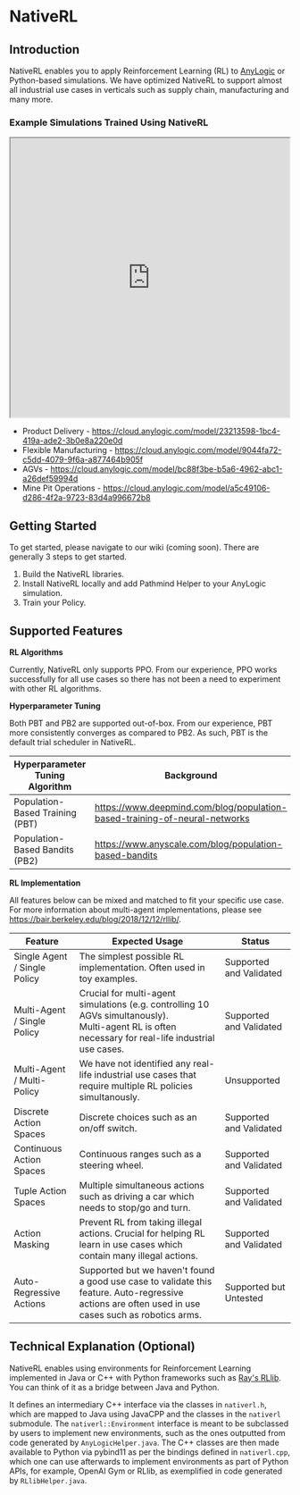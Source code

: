 # NativeRL

## Introduction

NativeRL enables you to apply Reinforcement Learning (RL) to [AnyLogic](https://www.anylogic.com/) or Python-based simulations. We have optimized NativeRL to support almost all industrial use cases in verticals such as supply chain, manufacturing and many more.

### Example Simulations Trained Using NativeRL

<iframe width="500" height="500" allow="fullscreen" src="https://cloud.anylogic.com/assets/embed?modelId=23213598-1bc4-419a-ade2-3b0e8a220e0d"></iframe>

- Product Delivery - https://cloud.anylogic.com/model/23213598-1bc4-419a-ade2-3b0e8a220e0d
- Flexible Manufacturing - https://cloud.anylogic.com/model/9044fa72-c5dd-4079-9f6a-a877464b905f
- AGVs - https://cloud.anylogic.com/model/bc88f3be-b5a6-4962-abc1-a26def59994d
- Mine Pit Operations - https://cloud.anylogic.com/model/a5c49106-d286-4f2a-9723-83d4a996672b8

## Getting Started

To get started, please navigate to our wiki (coming soon). There are generally 3 steps to get started.

1. Build the NativeRL libraries.
2. Install NativeRL locally and add Pathmind Helper to your AnyLogic simulation.
3. Train your Policy.

## Supported Features

**RL Algorithms**

Currently, NativeRL only supports PPO. From our experience, PPO works successfully for all use cases so there has not been a need to experiment with other RL algorithms.

**Hyperparameter Tuning**

Both PBT and PB2 are supported out-of-box. From our experience, PBT more consistently converges as compared to PB2. As such, PBT is the default trial scheduler in NativeRL.

| Hyperparameter Tuning Algorithm | Background |
|---------------------------------|------------|
| Population-Based Training (PBT) | https://www.deepmind.com/blog/population-based-training-of-neural-networks      |
| Population-Based Bandits (PB2)  | https://www.anyscale.com/blog/population-based-bandits       |

**RL Implementation**

All features below can be mixed and matched to fit your specific use case. For more information about multi-agent implementations, please see https://bair.berkeley.edu/blog/2018/12/12/rllib/.

| Feature                      | Expected Usage                                                                                                                                            | Status                  |
|------------------------------|-----------------------------------------------------------------------------------------------------------------------------------------------------------|-------------------------|
| Single Agent / Single Policy | The simplest possible RL implementation. Often used in toy examples.                                                                                      | Supported and Validated |
| Multi-Agent / Single Policy  | Crucial for multi-agent simulations (e.g. controlling 10 AGVs simultanously). <br/> Multi-agent RL is often necessary for real-life industrial use cases. | Supported and Validated |
| Multi-Agent / Multi-Policy   | We have not identified any real-life industrial use cases that require multiple RL policies simultanously.                                                | Unsupported             |
| Discrete Action Spaces       | Discrete choices such as an on/off switch.                                                                                                                | Supported and Validated |
| Continuous Action Spaces     | Continuous ranges such as a steering wheel.                                                                                                               | Supported and Validated |
| Tuple Action Spaces          | Multiple simultaneous actions such as driving a car which needs to stop/go and turn.                                                                      | Supported and Validated |
| Action Masking               | Prevent RL from taking illegal actions. Crucial for helping RL learn in use cases which contain many illegal actions.                                     | Supported and Validated |
| Auto-Regressive Actions      | Supported but we haven't found a good use case to validate this feature. Auto-regressive actions are often used in use cases such as robotics arms.       | Supported but Untested  |

## Technical Explanation (Optional)

NativeRL enables using environments for Reinforcement Learning implemented in Java or C++ with Python frameworks such as [Ray's RLlib](https://docs.ray.io/en/latest/rllib/index.html). You can think of it as a bridge between Java and Python.

It defines an intermediary C++ interface via the classes in `nativerl.h`, which are mapped to Java using JavaCPP and the classes in the `nativerl` submodule. The `nativerl::Environment` interface is meant to be subclassed by users to implement new environments, such as the ones outputted from code generated by `AnyLogicHelper.java`. The C++ classes are then made available to Python via pybind11 as per the bindings defined in `nativerl.cpp`, which one can use afterwards to implement environments as part of Python APIs, for example, OpenAI Gym or RLlib, as exemplified in code generated by `RLlibHelper.java`.